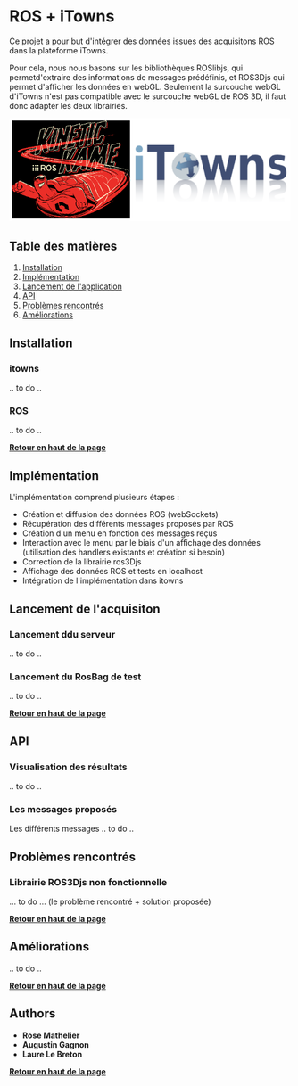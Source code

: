 # ROS + iTowns

Ce projet a pour but d'intégrer des données issues des acquisitons ROS dans la plateforme iTowns. 



        
Pour cela, nous nous basons sur les bibliothèques ROSlibjs, qui permetd'extraire des informations de messages prédéfinis, et ROS3Djs qui permet d'afficher les données en webGL. 
Seulement la surcouche webGL d'iTowns n'est pas compatible avec le surcouche webGL de ROS 3D, il faut donc adapter les deux librairies.


![alt text](readme_image.png)

## Table des matières

1. [Installation](#installation)
2. [Implémentation](#impl%C3%A9mentation)
3. [Lancement de l'application](#lancement-de-lacquisiton)
4. [API](#api)
5. [Problèmes rencontrés](#)
6. [Améliorations](#am%C3%A9liorations) 

## Installation  

### itowns
.. to do ..

### ROS
.. to do ..

**[Retour en haut de la page](#table-des-matières)** 

## Implémentation

L'implémentation comprend plusieurs étapes : 
- Création et diffusion des données ROS (webSockets)
- Récupération des différents messages proposés par ROS 
- Création d'un menu en fonction des messages reçus
- Interaction avec le menu par le biais d'un affichage des données (utilisation des handlers existants et création si besoin)
- Correction de la librairie ros3Djs
- Affichage des données ROS et tests en localhost
- Intégration de l'implémentation dans itowns

## Lancement de l'acquisiton

### Lancement ddu serveur
.. to do ..

### Lancement du RosBag de test
.. to do ..


**[Retour en haut de la page](#table-des-matières)** 

## API

### Visualisation des résultats

.. to do ..

### Les messages proposés

Les différents messages .. to do ..

## Problèmes rencontrés

### Librairie ROS3Djs non fonctionnelle

... to do ... (le problème rencontré + solution proposée)

**[Retour en haut de la page](#table-des-matières)** 

## Améliorations

.. to do ..

**[Retour en haut de la page](#table-des-matières)** 

## Authors

* **Rose Mathelier**
* **Augustin Gagnon**
* **Laure Le Breton**

**[Retour en haut de la page](#table-des-matières)** 

